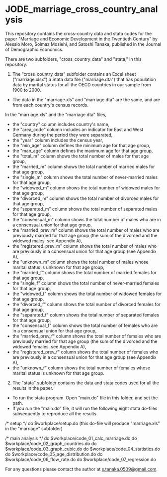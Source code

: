 # JODE_marriage_cross_country_analysis
This repository contains the cross-country data and stata codes for the paper "Marriage and Economic Development in the Twentieth Century" by Alessio Moro, Solmaz Moslehi, and Satoshi Tanaka, published in the Journal of Demographic Economics.

There are two subfolders, "cross_country_data" and "stata," in this repository.

1) The "cross_country_data" subfolder contains an Excel sheet ("marriage.xlsx") a Stata data file ("marriage.dta") that has population data by marital status for all the OECD countries in our sample from 1900 to 2000.

- The data in the "marriage.xls" and "marriage.dta" are the same, and are from each country's census records.

In the "marriage.xls" and the "marriage.dta" files,
- the "country" column includes country's name,
- the "area_code" column includes an indicator for East and West Germany during the period they were separated,
- the "year" column includes the census year,
- the "min_age" column defines the minimum age for that age group,
- the "man_age" column defines the maximum age for that age group,
- the "total_m" column shows the total number of males for that age group,
- the "married_m" column shows the total number of married males for that age group,
- the "single_m" column shows the total number of never-married males for that age group,
- the "widowed_m" column shows the total number of widowed males for that age group,
- the "divorced_m" column shows the total number of divorced males for that age group,
- the "separated_m" column shows the total number of separated males for that age group,
- the "consensual_m" column shows the total number of males who are in a consensual union for that age group,
- the "married_prev_m" column shows the total number of males who are previously married for that age group (the sum of the divorced and the widowed males. see Appendix A),
- the "registered_prev_m" column shows the total number of males who are previously in a consensual union for that age group (see Appendix A),
- the "unknown_m" column shows the total number of males whose marital status is unknown for that age group,
- the "married_f" column shows the total number of married females for that age group,
- the "single_f" column shows the total number of never-married females for that age group,
- the "widowed_f" column shows the total number of widowed females for that age group,
- the "divorced_f" column shows the total number of divorced females for that age group,
- the "separated_f" column shows the total number of separated females for that age group,
- the "consensual_f" column shows the total number of females who are in a consensual union for that age group,
- the "married_prev_f" column shows the total number of females who are previously married for that age group (the sum of the divorced and the widowed females. see Appendix A),
- the "registered_prev_f" column shows the total number of females who are previously in a consensual union for that age group (see Appendix A),
- the "unknown_f" column shows the total number of females whose marital status is unknown for that age group.

2) The "stata" subfolder contains the data and stata codes used for all the results in the paper.

- To run the stata program. Open "main.do" file in this folder, and set the path.
- If you run the "main.do" file, it will run the following eight stata do-files subsequently to reproduce all the results.

/* setup */
do $workplace/setup.do (this do-file will produce "marriage.xls" in the "marriage" subfolder)

/* main analysis */
do $workplace/code_01_calc_marriage.do
do $workplace/code_02_graph_countries.do
do $workplace/code_03_graph_cubic.do
do $workplace/code_04_statistics.do
do $workplace/code_05_age_distribution.do
do $workplace/code_06_flow_rate.do
do $workplace/code_07_regression.do

For any questions please contact the author at s.tanaka.0509@gmail.com.
